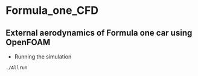 # Formula_one_CFD
## External aerodynamics of Formula one car using OpenFOAM

+ Running the simulation
```
./Allrun
```
